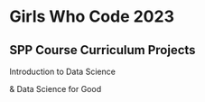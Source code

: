 # Girls Who Code 2023
## SPP Course Curriculum Projects

Introduction to Data Science

 & Data Science for Good
